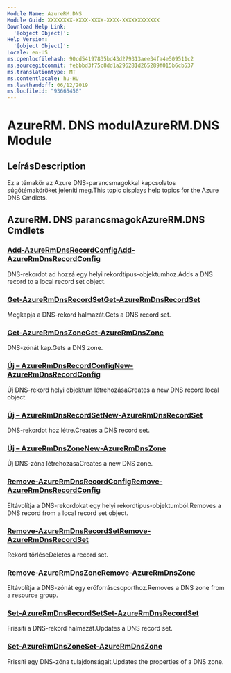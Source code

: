 ```yaml
---
Module Name: AzureRM.DNS
Module Guid: XXXXXXXX-XXXX-XXXX-XXXX-XXXXXXXXXXXX
Download Help Link:
  '[object Object]': 
Help Version:
  '[object Object]': 
Locale: en-US
ms.openlocfilehash: 90cd54197835bd43d279313aee34fa4e509511c2
ms.sourcegitcommit: febbbd3f75c8dd1a296281d265289f015b6cb537
ms.translationtype: MT
ms.contentlocale: hu-HU
ms.lasthandoff: 06/12/2019
ms.locfileid: "93665456"
---
```

# <span data-ttu-id="2197a-101">AzureRM. DNS modul</span><span class="sxs-lookup"><span data-stu-id="2197a-101">AzureRM.DNS Module</span></span>
## <span data-ttu-id="2197a-102">Leírás</span><span class="sxs-lookup"><span data-stu-id="2197a-102">Description</span></span>
<span data-ttu-id="2197a-103">Ez a témakör az Azure DNS-parancsmagokkal kapcsolatos súgótémaköröket jeleníti meg.</span><span class="sxs-lookup"><span data-stu-id="2197a-103">This topic displays help topics for the Azure DNS Cmdlets.</span></span>

## <span data-ttu-id="2197a-104">AzureRM. DNS parancsmagok</span><span class="sxs-lookup"><span data-stu-id="2197a-104">AzureRM.DNS Cmdlets</span></span>
### [<span data-ttu-id="2197a-105">Add-AzureRmDnsRecordConfig</span><span class="sxs-lookup"><span data-stu-id="2197a-105">Add-AzureRmDnsRecordConfig</span></span>](Add-AzureRmDnsRecordConfig.md)
<span data-ttu-id="2197a-106">DNS-rekordot ad hozzá egy helyi rekordtípus-objektumhoz.</span><span class="sxs-lookup"><span data-stu-id="2197a-106">Adds a DNS record to a local record set object.</span></span>

### [<span data-ttu-id="2197a-107">Get-AzureRmDnsRecordSet</span><span class="sxs-lookup"><span data-stu-id="2197a-107">Get-AzureRmDnsRecordSet</span></span>](Get-AzureRmDnsRecordSet.md)
<span data-ttu-id="2197a-108">Megkapja a DNS-rekord halmazát.</span><span class="sxs-lookup"><span data-stu-id="2197a-108">Gets a DNS record set.</span></span>

### [<span data-ttu-id="2197a-109">Get-AzureRmDnsZone</span><span class="sxs-lookup"><span data-stu-id="2197a-109">Get-AzureRmDnsZone</span></span>](Get-AzureRmDnsZone.md)
<span data-ttu-id="2197a-110">DNS-zónát kap.</span><span class="sxs-lookup"><span data-stu-id="2197a-110">Gets a DNS zone.</span></span>

### [<span data-ttu-id="2197a-111">Új – AzureRmDnsRecordConfig</span><span class="sxs-lookup"><span data-stu-id="2197a-111">New-AzureRmDnsRecordConfig</span></span>](New-AzureRmDnsRecordConfig.md)
<span data-ttu-id="2197a-112">Új DNS-rekord helyi objektum létrehozása</span><span class="sxs-lookup"><span data-stu-id="2197a-112">Creates a new DNS record local object.</span></span>

### [<span data-ttu-id="2197a-113">Új – AzureRmDnsRecordSet</span><span class="sxs-lookup"><span data-stu-id="2197a-113">New-AzureRmDnsRecordSet</span></span>](New-AzureRmDnsRecordSet.md)
<span data-ttu-id="2197a-114">DNS-rekordot hoz létre.</span><span class="sxs-lookup"><span data-stu-id="2197a-114">Creates a DNS record set.</span></span>

### [<span data-ttu-id="2197a-115">Új – AzureRmDnsZone</span><span class="sxs-lookup"><span data-stu-id="2197a-115">New-AzureRmDnsZone</span></span>](New-AzureRmDnsZone.md)
<span data-ttu-id="2197a-116">Új DNS-zóna létrehozása</span><span class="sxs-lookup"><span data-stu-id="2197a-116">Creates a new DNS zone.</span></span>

### [<span data-ttu-id="2197a-117">Remove-AzureRmDnsRecordConfig</span><span class="sxs-lookup"><span data-stu-id="2197a-117">Remove-AzureRmDnsRecordConfig</span></span>](Remove-AzureRmDnsRecordConfig.md)
<span data-ttu-id="2197a-118">Eltávolítja a DNS-rekordokat egy helyi rekordtípus-objektumból.</span><span class="sxs-lookup"><span data-stu-id="2197a-118">Removes a DNS record from a local record set object.</span></span>

### [<span data-ttu-id="2197a-119">Remove-AzureRmDnsRecordSet</span><span class="sxs-lookup"><span data-stu-id="2197a-119">Remove-AzureRmDnsRecordSet</span></span>](Remove-AzureRmDnsRecordSet.md)
<span data-ttu-id="2197a-120">Rekord törlése</span><span class="sxs-lookup"><span data-stu-id="2197a-120">Deletes a record set.</span></span>

### [<span data-ttu-id="2197a-121">Remove-AzureRmDnsZone</span><span class="sxs-lookup"><span data-stu-id="2197a-121">Remove-AzureRmDnsZone</span></span>](Remove-AzureRmDnsZone.md)
<span data-ttu-id="2197a-122">Eltávolítja a DNS-zónát egy erőforráscsoporthoz.</span><span class="sxs-lookup"><span data-stu-id="2197a-122">Removes a DNS zone from a resource group.</span></span>

### [<span data-ttu-id="2197a-123">Set-AzureRmDnsRecordSet</span><span class="sxs-lookup"><span data-stu-id="2197a-123">Set-AzureRmDnsRecordSet</span></span>](Set-AzureRmDnsRecordSet.md)
<span data-ttu-id="2197a-124">Frissíti a DNS-rekord halmazát.</span><span class="sxs-lookup"><span data-stu-id="2197a-124">Updates a DNS record set.</span></span>

### [<span data-ttu-id="2197a-125">Set-AzureRmDnsZone</span><span class="sxs-lookup"><span data-stu-id="2197a-125">Set-AzureRmDnsZone</span></span>](Set-AzureRmDnsZone.md)
<span data-ttu-id="2197a-126">Frissíti egy DNS-zóna tulajdonságait.</span><span class="sxs-lookup"><span data-stu-id="2197a-126">Updates the properties of a DNS zone.</span></span>

